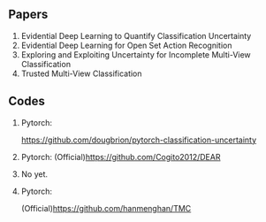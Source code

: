 ## Papers

1. Evidential Deep Learning to Quantify Classification Uncertainty
1. Evidential Deep Learning for Open Set Action Recognition
1. Exploring and Exploiting Uncertainty for Incomplete Multi-View Classification
1. Trusted Multi-View Classification

## Codes

1. Pytorch:

   https://github.com/dougbrion/pytorch-classification-uncertainty

2. Pytorch:
   (Official)https://github.com/Cogito2012/DEAR

3. No yet.

4. Pytorch:

   (Official)https://github.com/hanmenghan/TMC